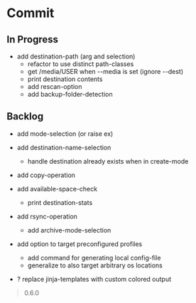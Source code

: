# Commit


## In Progress

- add destination-path (arg and selection)
  - refactor to use distinct path-classes
  - get /media/USER when --media is set (ignore --dest)
  - print destination contents
  - add rescan-option
  - add backup-folder-detection

## Backlog

- add mode-selection (or raise ex)

- add destination-name-selection
  - handle destination already exists when in create-mode

- add copy-operation

- add available-space-check
  - print destination-stats

- add rsync-operation
  - add archive-mode-selection

- add option to target preconfigured profiles
  - add command for generating local config-file
  - generalize to also target arbitrary os locations

- ? replace jinja-templates with custom colored output

> 0.6.0
